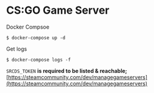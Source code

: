 # CS:GO Game Server

Docker Compsoe
```console
$ docker-compose up -d
```

Get logs 
```console
$ docker-compose logs -f
```

`SRCDS_TOKEN` **is required to be listed & reachable;** [https://steamcommunity.com/dev/managegameservers](https://steamcommunity.com/dev/managegameservers)<br/><br/>